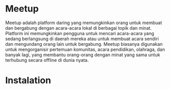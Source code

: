 # Meetup
Meetup adalah platform daring yang memungkinkan orang untuk membuat dan bergabung dengan acara-acara lokal di berbagai topik dan minat. Platform ini memungkinkan pengguna untuk mencari acara-acara yang sedang berlangsung di daerah mereka atau untuk membuat acara sendiri dan mengundang orang lain untuk bergabung. Meetup biasanya digunakan untuk mengorganisir pertemuan komunitas, acara pendidikan, olahraga, dan banyak lagi, yang membantu orang-orang dengan minat yang sama untuk terhubung secara offline di dunia nyata.

# Instalation

